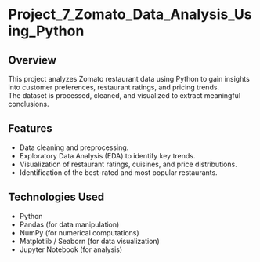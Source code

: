   # Project_7_Zomato_Data_Analysis_Using_Python     
                 
## Overview      
This project analyzes Zomato restaurant data using Python to gain insights into customer preferences, restaurant ratings, and pricing trends.     
The dataset is processed, cleaned, and visualized to extract meaningful conclusions. 
  
## Features
- Data cleaning and preprocessing.
- Exploratory Data Analysis (EDA) to identify key trends. 
- Visualization of restaurant ratings, cuisines, and price distributions.
- Identification of the best-rated and most popular restaurants.
  
## Technologies Used
- Python
- Pandas (for data manipulation)
- NumPy (for numerical computations)
- Matplotlib / Seaborn (for data visualization)
- Jupyter Notebook (for analysis)

